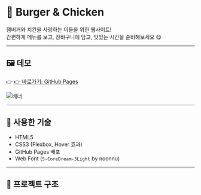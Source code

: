 ﻿# 🍔 Burger & Chicken

햄버거와 치킨을 사랑하는 이들을 위한 웹사이트!  
간편하게 메뉴를 보고, 장바구니에 담고, 맛있는 시간을 준비해보세요 😋

---

## 🖼️ 데모

👉 [👉 바로가기: GitHub Pages](https://kimnoanoa.github.io/Burger-chicken/)

![배너](https://kimnoanoa.github.io/Burger-chicken/images/가로배너7.png)

---

## 🔧 사용한 기술

- HTML5  
- CSS3 (Flexbox, Hover 효과)  
- GitHub Pages 배포  
- Web Font (`S-CoreDream-3Light` by noonnu)

---

## 📁 프로젝트 구조

